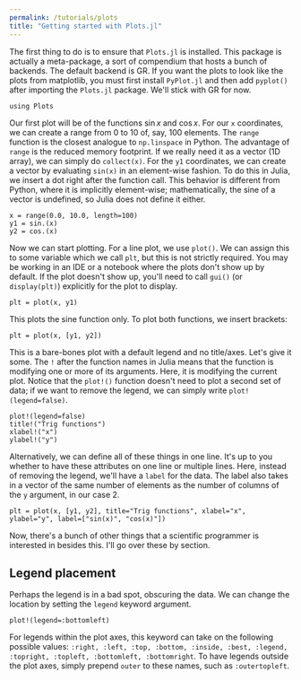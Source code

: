 ```yaml
---
permalink: /tutorials/plots
title: "Getting started with Plots.jl"
---
```


The first thing to do is to ensure that `Plots.jl` is installed.
This package is actually a meta-package, a sort of compendium that hosts a bunch of backends.
The default backend is GR. If you want the plots to look like the plots from matplotlib, you must
first install `PyPlot.jl` and then add `pyplot()` after importing the `Plots.jl` package. We'll
stick with GR for now.

```
using Plots
```

Our first plot will be of the functions $\sin x$ and $\cos x$.
For our `x` coordinates, we can create a range from 0 to 10 of, say, 100 elements. The `range` function
is the closest analogue to `np.linspace` in Python. The advantage of `range` is the reduced memory
footprint. If we really need it as a vector (1D array), we can simply do `collect(x)`.
For the `y1` coordinates, we can create a vector by evaluating `sin(x)` in an element-wise fashion. 
To do this in Julia, we insert a dot right after the function call. 
This behavior is different from Python, where it is implicitly element-wise; mathematically, the sine 
of a vector is undefined, so Julia does not define it either.

```
x = range(0.0, 10.0, length=100)
y1 = sin.(x)
y2 = cos.(x)
```

Now we can start plotting. For a line plot, we use `plot()`. We can assign this to some variable which 
we call `plt`, but this is not strictly required. You may be working in an IDE or a notebook where the 
plots don't show up by default. If the plot doesn't show up, you'll need to call `gui()` (or `display(plt)`) 
explicitly for the plot to display.

```
plt = plot(x, y1)
```

This plots the sine function only. To plot both functions, we insert brackets:

```
plt = plot(x, [y1, y2])
```

This is a bare-bones plot with a default legend and no title/axes. Let's give it some. The `!` after the
function names in Julia means that the function is modifying one or more of its arguments. Here, it is
modifying the current plot. Notice that the `plot!()` function doesn't need to plot a second set of data;
if we want to remove the legend, we can simply write `plot!(legend=false)`.

```
plot!(legend=false)
title!("Trig functions")
xlabel!("x")
ylabel!("y")
```

Alternatively, we can define all of these things in one line. It's up to you whether to have these attributes 
on one line or multiple lines. 
Here, instead of removing the legend, we'll have a `label` for the data. The label also takes in a vector of 
the same number of elements as the number of columns of the `y` argument, in our case 2.

```
plt = plot(x, [y1, y2], title="Trig functions", xlabel="x", ylabel="y", label=["sin(x)", "cos(x)"])
```

Now, there's a bunch of other things that a scientific programmer is interested in besides this. I'll
go over these by section.

## Legend placement 
Perhaps the legend is in a bad spot, obscuring the data. We can change the location by setting the 
`legend` keyword argument.

```
plot!(legend=:bottomleft)
```

For legends within the plot axes, this keyword can take on the following possible values:
`:right, :left, :top, :bottom, :inside, :best, :legend, :topright, :topleft, :bottomleft, :bottomright`.
To have legends outside the plot axes, simply prepend `outer` to these names, such as `:outertopleft`.


